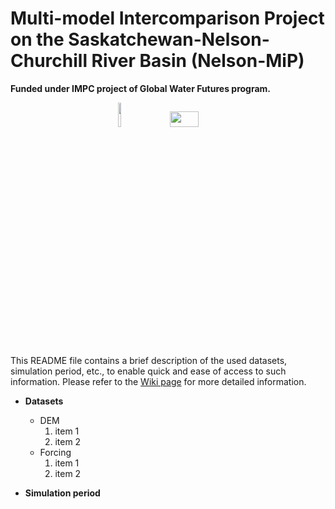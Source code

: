 # Multi-model Intercomparison Project on the Saskatchewan-Nelson-Churchill River Basin (Nelson-MiP) 
**Funded under IMPC project of Global Water Futures program.**
<p align="center">
   <img src="https://github.com/MIsmlAhmed/Nelson-MiP/blob/main/Wiki_info/img/logos/gwf_globe.png" width="9.5%" height="10%" />
   <img src="https://github.com/MIsmlAhmed/Nelson-MiP/blob/main/Wiki_info/img/logos/IMPC_Horizontal_FC.png" width="30%" height="8%" />
</p>

This README file contains a brief description of the used datasets, simulation period, etc., to enable quick and ease of access to such information. Please refer to the [Wiki page](https://github.com/MIsmlAhmed/Nelson-MiP/tree/main/Wiki_info) for more detailed information. <br>

* **Datasets** <br>
    * DEM <br>
        1. item 1
        2. item 2
    * Forcing <br>
        1. item 1
        2. item 2
        
        
* **Simulation period** <br>
